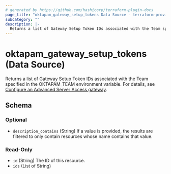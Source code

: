 ```yaml
---
# generated by https://github.com/hashicorp/terraform-plugin-docs
page_title: "oktapam_gateway_setup_tokens Data Source - terraform-provider-oktapam"
subcategory: ""
description: |-
  Returns a list of Gateway Setup Token IDs associated with the Team specified in the OKTAPAMTEAM environment variable. For details, see [Configure an Advanced Server Access gateway](https://help.okta.com/asa/en-us/Content/Topics/AdvServer_Access/docs/gateway-configure.htm).
---
```


# oktapam_gateway_setup_tokens (Data Source)

Returns a list of Gateway Setup Token IDs associated with the Team specified in the OKTAPAM_TEAM environment variable. For details, see [Configure an Advanced Server Access gateway](https://help.okta.com/asa/en-us/Content/Topics/Adv_Server_Access/docs/gateway-configure.htm).



<!-- schema generated by tfplugindocs -->
## Schema

### Optional

- `description_contains` (String) If a value is provided, the results are filtered to only contain resources whose name contains that value.

### Read-Only

- `id` (String) The ID of this resource.
- `ids` (List of String)


